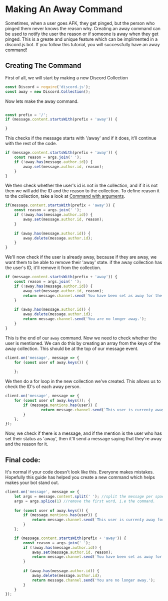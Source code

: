 # Making An Away Command
Sometimes, when a user goes AFK, they get pinged, but the person who pinged them never knows the reason why. Creating an away command can be used to notify the user the reason or if someone is away when they get pinged.
This is a greate and unique feature which can be implimented in a discord.js bot. If you follow this tutorial, you will successfully have an away command!

## Creating The Command
First of all, we will start by making a new Discord Collection
```js
const Discord = require('discord.js');
const away = new Discord.Collection();
```

Now lets make the away command.
```js

const prefix = '/';
if (message.content.startsWith(prefix + 'away')) {

}
```
This checks if the message starts with '/away' and if it does, it'll continue with the rest of the code.

```js
if (message.content.startsWith(prefix + 'away')) {
    const reason = args.join(' ');
    if (!away.has(message.author.id)) {
        away.set(message.author.id, reason);
    }
}
```
We then check whether the user's id is not in the collection, and if it is not then we will add the ID and the reason to the collection. To define reason it to the collection, take a look at [Command with arguments](./command-with-arguments.md).

```js
if(message.content.startsWith(prefix + 'away')) {
    const reason = args.join(' ');
    if (!away.has(message.author.id)) {
        away.set(message.author.id, reason);
    }
    
    if (away.has(message.author.id)) {
        away.delete(message.author.id);
    }
}
```

We'll now check if the user is already away, because if they are away, we want them to be able to remove their 'away' state. if the away collection has the user's ID, it'll remove it from the collection.

```js
if (message.content.startsWith(prefix + 'away')) {
    const reason = args.join(' ');
    if (!away.has(message.author.id)) {
        away.set(message.author.id, reason);
        return message.channel.send(`You have been set as away for the reason: ${reason}`);
    }
    
    if (away.has(message.author.id)) {
        away.delete(message.author.id);
        return message.channel.send('You are no longer away.');
    }
}
```

This is the end of our `away` command. Now we need to check whether the user is mentioned. We can do this by creating an array from the keys of the away collection. This should be at the top of our message event.

```js
client.on('message', message => {
    for (const user of away.keys()) {
    
    };
```

We then do a for loop in the new collection we've created. This allows us to check the ID's of each away person. 

```js
client.on('message', message => {
    for (const user of away.keys()); {
        if (message.mentions.has(user)) {
                return message.channel.send(`This user is currenty away for reason: ${away.get(user)}`);
        }
    };      
});
```

Now, we check if there is a message, and if the mention is the user who has set their status as 'away', then it'll send a message saying that they're away and the reason for it.


## Final code:

It's normal if your code doesn't look like this. Everyone makes mistakes. Hopefully this guide has helped you create a new command which helps makes your bot stand out.

```js
client.on('message', message => {
    let args = message.content.split(' '); //split the message per space
    args = args.splice(1) //remove the first word, i.e the command.
    
    for (const user of away.keys()) {
        if (message.mentions.has(user)) {
            return message.channel.send(`This user is currenty away for reason: ${away.get(user)}`);
        }
    };

    if (message.content.startsWith(prefix + 'away')) {
        const reason = args.join(' ');
        if (!away.has(message.author.id)) {
            away.set(message.author.id, reason);
            return message.channel.send(`You have been set as away for the reason: ${reason}`);
        }
            
        if (away.has(message.author.id)) {
            away.delete(message.author.id);
            return message.channel.send('You are no longer away.');
        }
    }
});
```
